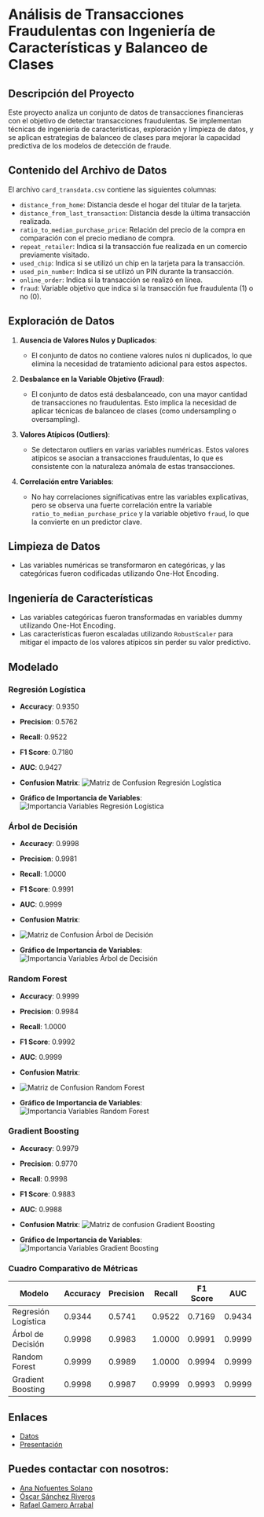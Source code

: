 # Análisis de Transacciones Fraudulentas con Ingeniería de Características y Balanceo de Clases

## Descripción del Proyecto
Este proyecto analiza un conjunto de datos de transacciones financieras con el objetivo de detectar transacciones fraudulentas. Se implementan técnicas de ingeniería de características, exploración y limpieza de datos, y se aplican estrategias de balanceo de clases para mejorar la capacidad predictiva de los modelos de detección de fraude.

## Contenido del Archivo de Datos
El archivo `card_transdata.csv` contiene las siguientes columnas:

- `distance_from_home`: Distancia desde el hogar del titular de la tarjeta.
- `distance_from_last_transaction`: Distancia desde la última transacción realizada.
- `ratio_to_median_purchase_price`: Relación del precio de la compra en comparación con el precio mediano de compra.
- `repeat_retailer`: Indica si la transacción fue realizada en un comercio previamente visitado.
- `used_chip`: Indica si se utilizó un chip en la tarjeta para la transacción.
- `used_pin_number`: Indica si se utilizó un PIN durante la transacción.
- `online_order`: Indica si la transacción se realizó en línea.
- `fraud`: Variable objetivo que indica si la transacción fue fraudulenta (1) o no (0).

## Exploración de Datos

1. **Ausencia de Valores Nulos y Duplicados**:
   - El conjunto de datos no contiene valores nulos ni duplicados, lo que elimina la necesidad de tratamiento adicional para estos aspectos.

2. **Desbalance en la Variable Objetivo (Fraud)**:
   - El conjunto de datos está desbalanceado, con una mayor cantidad de transacciones no fraudulentas. Esto implica la necesidad de aplicar técnicas de balanceo de clases (como undersampling o oversampling).

3. **Valores Atípicos (Outliers)**:
   - Se detectaron outliers en varias variables numéricas. Estos valores atípicos se asocian a transacciones fraudulentas, lo que es consistente con la naturaleza anómala de estas transacciones.

4. **Correlación entre Variables**:
   - No hay correlaciones significativas entre las variables explicativas, pero se observa una fuerte correlación entre la variable `ratio_to_median_purchase_price` y la variable objetivo `fraud`, lo que la convierte en un predictor clave.

## Limpieza de Datos
- Las variables numéricas se transformaron en categóricas, y las categóricas fueron codificadas utilizando One-Hot Encoding.

## Ingeniería de Características
- Las variables categóricas fueron transformadas en variables dummy utilizando One-Hot Encoding.
- Las características fueron escaladas utilizando `RobustScaler` para mitigar el impacto de los valores atípicos sin perder su valor predictivo.

## Modelado

### Regresión Logística
- **Accuracy**: 0.9350
- **Precision**: 0.5762
- **Recall**: 0.9522
- **F1 Score**: 0.7180
- **AUC**: 0.9427
- **Confusion Matrix**:
![Matriz de Confusion Regresión Logística](https://github.com/Rafa-Gamero/Machine-Learning/blob/main/images/Captura%20de%20pantalla%202024-10-10%20164926.png)

- **Gráfico de Importancia de Variables**:
![Importancia Variables Regresión Logística](https://github.com/Rafa-Gamero/Machine-Learning/blob/main/images/Captura%20de%20pantalla%202024-10-10%20164943.png)

### Árbol de Decisión
- **Accuracy**: 0.9998
- **Precision**: 0.9981
- **Recall**: 1.0000
- **F1 Score**: 0.9991
- **AUC**: 0.9999
- **Confusion Matrix**:
- ![Matriz de Confusion Árbol de Decisión](https://github.com/Rafa-Gamero/Machine-Learning/blob/main/images/Captura%20de%20pantalla%202024-10-10%20165000.png)

- **Gráfico de Importancia de Variables**:
![Importancia Variables Árbol de Decisión](https://github.com/Rafa-Gamero/Machine-Learning/blob/main/images/Captura%20de%20pantalla%202024-10-10%20165015.png)

### Random Forest
- **Accuracy**: 0.9999
- **Precision**: 0.9984
- **Recall**: 1.0000
- **F1 Score**: 0.9992
- **AUC**: 0.9999
- **Confusion Matrix**:
- ![Matriz de Confusion Random Forest](https://github.com/Rafa-Gamero/Machine-Learning/blob/main/images/Captura%20de%20pantalla%202024-10-10%20165029.png)

- **Gráfico de Importancia de Variables**:
![Importancia Variables Random Forest](https://github.com/Rafa-Gamero/Machine-Learning/blob/main/images/Captura%20de%20pantalla%202024-10-10%20165047.png)

### Gradient Boosting
- **Accuracy**: 0.9979
- **Precision**: 0.9770
- **Recall**: 0.9998
- **F1 Score**: 0.9883
- **AUC**: 0.9988
- **Confusion Matrix**:
![Matriz de confusion Gradient Boosting](https://github.com/Rafa-Gamero/Machine-Learning/blob/main/images/Captura%20de%20pantalla%202024-10-10%20165059.png)

- **Gráfico de Importancia de Variables**:
![Importancia Variables Gradient Boosting](https://github.com/Rafa-Gamero/Machine-Learning/blob/main/images/Captura%20de%20pantalla%202024-10-10%20165110.png)

### Cuadro Comparativo de Métricas

| Modelo               | Accuracy | Precision | Recall | F1 Score | AUC   |
|----------------------|----------|-----------|--------|----------|-------|
| Regresión Logística   | 0.9344   | 0.5741    | 0.9522 | 0.7169   | 0.9434|
| Árbol de Decisión     | 0.9998   | 0.9983    | 1.0000 | 0.9991   | 0.9999|
| Random Forest         | 0.9999   | 0.9989    | 1.0000 | 0.9994   | 0.9999|
| Gradient Boosting     | 0.9998   | 0.9987    | 0.9999 | 0.9993   | 0.9999|

## Enlaces 

- [Datos](https://www.kaggle.com/datasets/dhanushnarayananr/credit-card-fraud)
- [Presentación](https://www.canva.com/design/DAGTLP_zEBo/Bljr5ODYlKVV75xtbeGi6g/edit?utm_content=DAGTLP_zEBo&utm_campaign=designshare&utm_medium=link2&utm_source=sharebutton)

## Puedes contactar con nosotros:

- [Ana Nofuentes Solano](https://www.linkedin.com/in/ana-nofuentes-solano-654026a3/)
- [Óscar Sánchez Riveros](https://www.linkedin.com/in/oscar-sanchez-riveros/)
- [Rafael Gamero Arrabal](https://www.linkedin.com/in/rafael-gamero-arrabal-619200186/)



